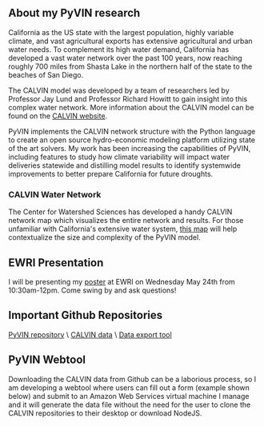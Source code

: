 ## About my PyVIN research

California as the US state with the largest population, highly variable climate, and vast agricultural exports has extensive agricultural and urban water needs. To complement its high water demand, California has developed a vast water network over the past 100 years, now reaching roughly 700 miles from Shasta Lake in the northern half of the state to the beaches of San Diego. 

The CALVIN model was developed by a team of researchers led by Professor Jay Lund and Professor Richard Howitt to gain insight into this complex water network. More information about the CALVIN model can be found on the [CALVIN website](https://watershed.ucdavis.edu/shed/lund/CALVIN/). 

PyVIN implements the CALVIN network structure with the Python language to create an open source hydro-economic modeling platform utilizing state of the art solvers. My work has been increasing the capabilities of PyVIN, including features to study how climate variability will impact water deliveries statewide and distilling model results to identify systemwide improvements to better prepare California for future droughts. 


### CALVIN Water Network

The Center for Watershed Sciences has developed a handy CALVIN network map which visualizes the entire network and results. For those unfamiliar with California's extensive water system, [this map](https://cwn.casil.ucdavis.edu/) will help contextualize the size and complexity of the PyVIN model.

## EWRI Presentation

I will be presenting my [poster](/other/poster.pdf) at EWRI on Wednesday May 24th from 10:30am-12pm. Come swing by and ask questions!

## Important Github Repositories

[PyVIN repository](https://github.com/msdogan/pyvin) \\
[CALVIN data](https://github.com/ucd-cws/calvin-network-data) \\
[Data export tool](https://github.com/ucd-cws/calvin-network-tools)

## PyVIN Webtool

Downloading the CALVIN data from Github can be a laborious process, so I am developing a webtool where users can fill out a form (example shown below) and submit to an Amazon Web Services virtual machine I manage and it will generate the data file without the need for the user to clone the CALVIN repositories to their desktop or download NodeJS.